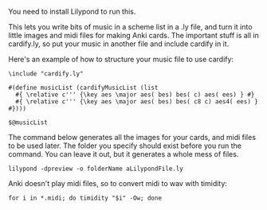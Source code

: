 You need to install Lilypond to run this.

This lets you write bits of music in a scheme list in a .ly file, and turn it into little images and midi files for making Anki cards. The important stuff is all in cardify.ly, so put your music in another file and include cardify in it.

Here's an example of how to structure your music file to use cardify:
```
\include "cardify.ly"

#(define musicList (cardifyMusicList (list 
  #{ \relative c''' {\key aes \major aes( bes) bes( c) aes( ees) } #}
  #{ \relative c''' {\key aes \major aes( bes) bes( c8 c) aes4( ees) } #})))

$@musicList
```

The command below generates all the images for your cards, and midi files to be used later. The folder you specify should exist before you run the command. You can leave it out, but it generates a whole mess of files.

```
lilypond -dpreview -o folderName aLilypondFile.ly
```

Anki doesn't play midi files, so to convert midi to wav with timidity:

```
for i in *.midi; do timidity "$i" -Ow; done
```
